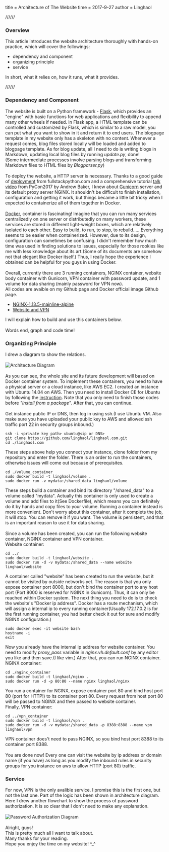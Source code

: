 
title = Architecture of The Website
time = 2017-9-27
author = Linghaol


//////


### Overview

This article introduces the website architecture thoroughly with hands-on practice, which will cover the followings:

- dependency and component
- organizing principle
- service

In short, what it relies on, how it runs, what it provides.<br>


//////


### Dependency and Component

The website is built on a Python framework - [Flask](http://flask.pocoo.org/), which provides an "engine" with basic functions for web applications and flexibility to append many other wheels if needed. In Flask app, a HTML template can be controlled and customized by Flask, which is similar to a raw model, you can put what you want to show in it and return it to end users. The blogpage template in my website only has a skeleton with no content. Whenever a request comes, blog files stored locally will be loaded and added to blogpage template. As for blog update, all I need to do is writing blogs in Markdown, updating local blog files by running *update.py*, done!<br>
(Some intermediate processes involve parsing blogs and transforming Markdown files to HTML files by *Blogparser.py*)<br>
<br>
To deploy the website, a HTTP server is necessary. Thanks to a good guide of [deployment](https://www.fullstackpython.com/deployment.html) from fullstackpython.com and a comprehensive tutorial [talk video](https://www.youtube.com/watch?v=vGphzPLemZE) from PyCon2017 by Andrew Baker, I knew about [Gunicorn](http://gunicorn.org/) server and its default proxy server NGINX. It shouldn't be difficult to finish installation, configuration and getting it work, but things became a little bit tricky when I expected to containerize all of them together in Docker.<br>
<br>
[Docker](https://www.docker.com/), container is fascinating! Imagine that you can run many services centralizedly on one server or distributedly on many workers, these services are stored in different light-weight boxes, which are relatively isolated to each other. Easy to build, to run, to stop, to rebuild......Everything seems to be easier when containerized. However, due to its design, configuration can sometimes be confusing. I didn't remember how much time was used in finding solutions to issues, especially for those rookies like me with less knowledge about its art.(Some of its documents are somehow not that elegant like Docker itself.) Thus, I really hope the experience I obtained can be helpful for you guys in using Docker.<br>
<br>
Overall, currently there are 3 running containers, NGINX container, website body container with Gunicorn, VPN container with password update, and 1 volume for data sharing (mainly password for VPN now).<br>
All codes are avaible on my Github page and Docker official image Github page.

- [NGINX-1.13.5-mainline-alpine](https://github.com/nginxinc/docker-nginx/tree/1d2e2ccae2f6e478f628f4091d8a5c36a122a157/mainline/alpine)
- [Website and VPN](https://github.com/linghaol/linghaol.com)

I will explain how to build and use this containers below.<br>
<br>
Words end, graph and code time!<br>

### Organizing Principle

I drew a diagram to show the relations.<br>
<br>
![Architecture Diagram](../static/image/architecture-diagram.png)<br>
<br>
As you can see, the whole site and its future development will based on Docker container system. To implement these containers, you need to have a physical server or a cloud instance, like AWS EC2. I created an instance with Ubuntu 14.04 on AWS. Then you need to install Docker CE for Ubuntu by following the [instruction](https://docs.docker.com/engine/installation/linux/docker-ce/ubuntu/). Note that you only need to finish those codes before *"Install from a package"*. After that, you can continue.<br>
<br>
Get instance public IP or DNS, then log in using ssh.(I use Ubuntu VM. Also make sure you have uploaded your public key to AWS and allowed ssh traffic port 22 in security groups inbound.)<br>

```
ssh -i <private key path> ubuntu@<ip or DNS>
git clone https://github.com/linghaol/linghaol.com.git
cd ./linghaol.com
```

These steps above help you connect your instance, clone folder from my repository and enter the folder. There is an order to run the containers, otherwise issues will come out because of prerequisites.<br>

```
cd ./volume_container
sudo docker build -t linghaol/volume .
sudo docker run -v mydata:/shared_data linghaol/volume
```

These steps build a container and bind its directory "/shared_data" to a volume called "mydata". Actually this container is only used to create a volume and add files to it(See Dockerfile), which means you can definitely do it by hands and copy files to your volume. Running a container instead is more convenient. Don't worry about this container, after it complets the job, it will stop. You can remove it if you want. The volume is persistent, and that is an important reason to use it for data sharing.<br>
<br>
Since a volume has been created, you can run the following website container, NGINX container and VPN container.<br>
Website container:<br>

```
cd ../
sudo docker build -t linghaol/website .
sudo docker run -d -v mydata:/shared_data --name website linghaol/website
```

A container called "website" has been created to run the website, but it cannot be visited by outside networks yet. The reason is that you only expose container port 8000, but don't bind the container port to any host port (Port 8000 is reserved for NGINX in Gunicorn). Thus, it can only be reached within Docker system. The next thing you need to do is to check the website's "Docker ip address". Docker has a route mechanism, which will assign a internal ip to every running container(Usually 172.17.0.2 is for the first running container, you had better check it out for sure and modify NGINX configuration.)<br>

```
sudo docker exec -it website bash
hostname -i
exit
```

Now you already have the internal ip address for website container. You need to modify *proxy_pass* variable in *nginx.vh.default.conf* by any editor you like and then save.(I like vim.) After that, you can run NGINX container.<br>
NGINX container:

```
cd ./nginx_container
sudo docker build -t linghaol/nginx .
sudo docker run -d -p 80:80 --name nginx linghaol/nginx
```

You run a container for NGINX, expose container port 80 and bind host port 80 (port for HTTP!) to its container port 80. Every request from host port 80 will be passed to NGINX and then passed to website container.<br>
Finally, VPN container:

```
cd ../vpn_container
sudo docker build -t linghaol/vpn .
sudo docker run -d -v mydata:/shared_data -p 8388:8388 --name vpn linghaol/vpn
```

VPN container does't need to pass NGINX, so you bind host port 8388 to its container port 8388.<br>
<br>
You are done now! Every one can visit the website by ip address or domain name (if you have) as long as you modify the inbound rules in security groups for you instance on aws to allow HTTP (port 80) traffic.<br>

### Service
For now, VPN is the only avalible service. I promise this is the first one, but not the last one. Part of the logic has been shown in architecture diagram. Here I drew another flowchart to show the process of password authorization. It is so clear that I don't need to make any explanation.<br>
<br>
![Password Authorization Diagram](../static/image/password_authorization.png)<br>
<br>
Alright, guys!<br>
This is pretty much all I want to talk about.<br>
Many thanks for your reading.<br>
Hope you enjoy the time on my website! ^_^<br>
<br>